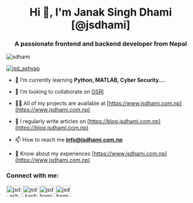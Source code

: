 <h1 align="center">Hi 👋, I'm Janak Singh Dhami [@jsdhami]</h1>
<h3 align="center">A passionate frontend and backend developer from Nepal</h3>

<p align="left"> <img src="https://komarev.com/ghpvc/?username=sdhami&label=Profile%20views&color=0e75b6&style=flat" alt="sdhami" /> </p>

<p align="left"> <a href="https://twitter.com/jsd_ashyap" target="blank"><img src="https://img.shields.io/twitter/follow/jsd_ashyap?logo=twitter&style=for-the-badge" alt="jsd_ashyap" /></a> </p>

- 🌱 I’m currently learning **Python, MATLAB, Cyber Security....**

- 👯 I’m looking to collaborate on [OSRI](https://osri.jsdhami.com.np)

- 👨‍💻 All of my projects are available at [https://www.jsdhami.com.np](https://www.jsdhami.com.np)

- 📝 I regularly write articles on [https://blog.jsdhami.com.np](https://blog.jsdhami.com.np)

- 📫 How to reach me **info@jsdhami.com.np**

- 📄 Know about my experiences [https://www.jsdhami.com.np](https://www.jsdhami.com.np)

<h3 align="left">Connect with me:</h3>
<p align="left">
<a href="https://twitter.com/jsd_kashyap" target="blank"><img align="center" src="https://raw.githubusercontent.com/rahuldkjain/github-profile-readme-generator/master/src/images/icons/Social/twitter.svg" alt="jsd_ashyap" height="30" width="40" /></a>
<a href="https://fb.com/jsd.kashyap" target="blank"><img align="center" src="https://raw.githubusercontent.com/rahuldkjain/github-profile-readme-generator/master/src/images/icons/Social/facebook.svg" alt="jsd.kashyap" height="30" width="40" /></a>
<a href="https://instagram.com/jsdhami0704" target="blank"><img align="center" src="https://raw.githubusercontent.com/rahuldkjain/github-profile-readme-generator/master/src/images/icons/Social/instagram.svg" alt="jsdhami0704" height="30" width="40" /></a>
<a href="https://www.youtube.com/c/jsdhami" target="blank"><img align="center" src="https://raw.githubusercontent.com/rahuldkjain/github-profile-readme-generator/master/src/images/icons/Social/youtube.svg" alt="jsdhami" height="30" width="40" /></a>
</p>
